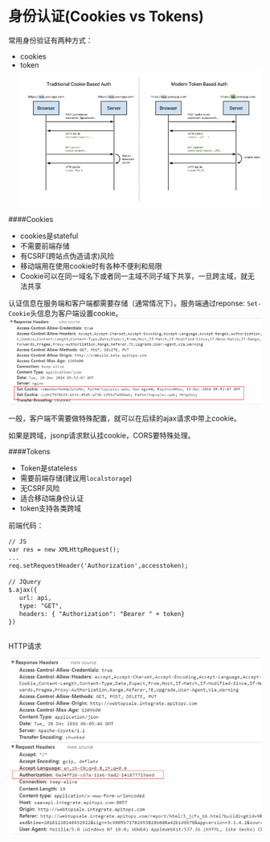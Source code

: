 # 身份认证(Cookies vs Tokens)

常用身份验证有两种方式：
* cookies
* token
![](/assets/cookie-token.png)

####Cookies
* cookies是stateful
* 不需要前端存储
* 有CSRF(跨站点伪造请求)风险
* 移动端用在使用cookie时有各种不便利和局限
* Cookie可以在同一域名下或者同一主域不同子域下共享，一旦跨主域，就无法共享

认证信息在服务端和客户端都需要存储（通常情况下）。服务端通过reponse: ```Set-Cookie```头信息为客户端设置cookie。
![](/assets/response-set-cookie.png)

一般，客户端不需要做特殊配置，就可以在后续的ajax请求中带上cookie。

如果是跨域，jsonp请求默认挂cookie，CORS要特殊处理。

####Tokens
* Token是stateless
* 需要前端存储(建议用```localstorage```)
* 无CSRF风险
* 适合移动端身份认证
* token支持各类跨域

前端代码：
```
// JS
var res = new XMLHttpRequest();
...
req.setRequestHeader('Authorization',accesstoken);
  
// JQuery
$.ajax({
   url: api,
   type: "GET",
   headers: { "Authorization": "Bearer " + token}
})
  
```
HTTP请求

![](/assets/token-request.png)




